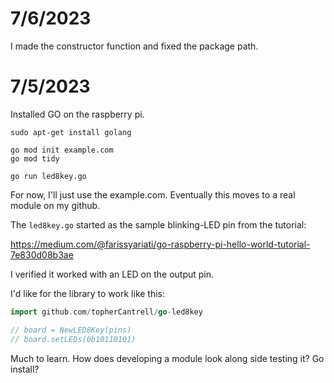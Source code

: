 # 7/6/2023

I made the constructor function and fixed the package path. 

# 7/5/2023

Installed GO on the raspberry pi.

```
sudo apt-get install golang

go mod init example.com
go mod tidy

go run led8key.go
```

For now, I'll just use the example.com. Eventually this moves to a real module on my github.

The `led8key.go` started as the sample blinking-LED pin from the tutorial:

https://medium.com/@farissyariati/go-raspberry-pi-hello-world-tutorial-7e830d08b3ae

I verified it worked with an LED on the output pin.

I'd like for the library to work like this:

```go
import github.com/topherCantrell/go-led8key

// board = NewLED8Key(pins)
// board.setLEDs(0b10110101)
```

Much to learn. How does developing a module look along side testing it? Go install?
